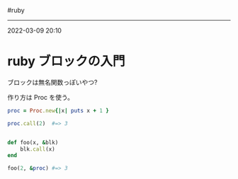 #ruby

---
2022-03-09  20:10

# ruby  ブロックの入門

ブロックは無名関数っぽいやつ?

作り方は Proc を使う。

```ruby
proc = Proc.new{|x| puts x + 1 }

proc.call(2)  #=> 3
```

```ruby

def foo(x, &blk)
	blk.call(x)
end

foo(2, &proc) #=> 3
```

